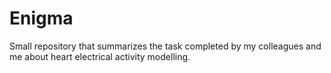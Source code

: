 # Enigma
Small repository that summarizes the task completed by my colleagues and me about heart electrical activity modelling.
